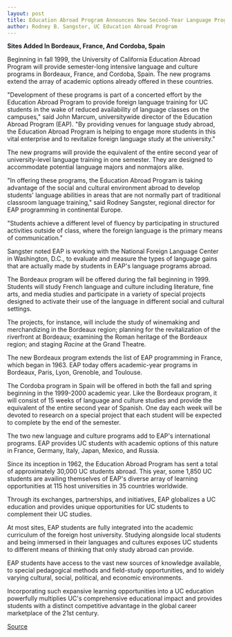 ```yaml
---
layout: post
title: Education Abroad Program Announces New Second-Year Language Programs In Europe
author: Rodney B. Sangster, UC Education Abroad Program
---
```


**Sites Added In Bordeaux, France, And Cordoba, Spain**

Beginning in fall 1999, the University of California Education Abroad Program will provide semester-long intensive language and culture programs in Bordeaux, France, and Cordoba, Spain. The new programs extend the array of academic options already offered in these countries.

"Development of these programs is part of a concerted effort by the Education Abroad Program to provide foreign language training for UC students in the wake of reduced availability of language classes on the campuses," said John Marcum, universitywide director of the Education Abroad Program (EAP). "By providing venues for language study abroad, the Education Abroad Program is helping to engage more students in this vital enterprise and to revitalize foreign language study at the university."

The new programs will provide the equivalent of the entire second year of university-level language training in one semester. They are designed to accommodate potential language majors and nonmajors alike.

"In offering these programs, the Education Abroad Program is taking advantage of the social and cultural environment abroad to develop students' language abilities in areas that are not normally part of traditional classroom language training," said Rodney Sangster, regional director for EAP programming in continental Europe.

"Students achieve a different level of fluency by participating in structured activities outside of class, where the foreign language is the primary means of communication."

Sangster noted EAP is working with the National Foreign Language Center in Washington, D.C., to evaluate and measure the types of language gains that are actually made by students in EAP's language programs abroad.

The Bordeaux program will be offered during the fall beginning in 1999. Students will study French language and culture including literature, fine arts, and media studies and participate in a variety of special projects designed to activate their use of the language in different social and cultural settings.

The projects, for instance, will include the study of winemaking and merchandizing in the Bordeaux region; planning for the revitalization of the riverfront at Bordeaux; examining the Roman heritage of the Bordeaux region; and staging _Racine_ at the Grand Theatre.

The new Bordeaux program extends the list of EAP programming in France, which began in 1963. EAP today offers academic-year programs in Bordeaux, Paris, Lyon, Grenoble, and Toulouse.

The Cordoba program in Spain will be offered in both the fall and spring beginning in the 1999-2000 academic year. Like the Bordeaux program, it will consist of 15 weeks of language and culture studies and provide the equivalent of the entire second year of Spanish. One day each week will be devoted to research on a special project that each student will be expected to complete by the end of the semester.

The two new language and culture programs add to EAP's international programs. EAP provides UC students with academic options of this nature in France, Germany, Italy, Japan, Mexico, and Russia.

Since its inception in 1962, the Education Abroad Program has sent a total of approximately 30,000 UC students abroad. This year, some 1,850 UC students are availing themselves of EAP's diverse array of learning opportunities at 115 host universities in 35 countries worldwide.

Through its exchanges, partnerships, and initiatives, EAP globalizes a UC education and provides unique opportunities for UC students to complement their UC studies.

At most sites, EAP students are fully integrated into the academic curriculum of the foreign host university. Studying alongside local students and being immersed in their languages and cultures exposes UC students to different means of thinking that only study abroad can provide.

EAP students have access to the vast new sources of knowledge available, to special pedagogical methods and field-study opportunities, and to widely varying cultural, social, political, and economic environments.

Incorporating such expansive learning opportunities into a UC education powerfully multiplies UC's comprehensive educational impact and provides students with a distinct competitive advantage in the global career marketplace of the 21st century.

[Source](http://www1.ucsc.edu/oncampus/currents/98-99/01-04/eap.htm "Permalink to New sites for Education Abroad Program; 01-04-99")
